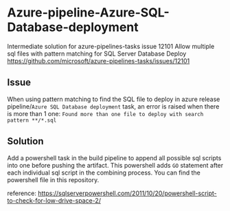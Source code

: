# Azure-pipeline-Azure-SQL-Database-deployment
Intermediate solution for azure-pipelines-tasks issue 12101 Allow multiple sql files with pattern matching for SQL Server Database Deploy
https://github.com/microsoft/azure-pipelines-tasks/issues/12101

## Issue
When using pattern matching to find the SQL file to deploy in azure release pipeline/`Azure SQL Database deployment` task, an error is raised when there is more than 1 one: `Found more than one file to deploy with search pattern **/*.sql`

## Solution
Add a powershell task in the build pipeline to append all possible sql scripts into one before pushing the artifact. This powershell adds `GO` statement after each individual sql script in the combining process. You can find the powershell file in this repository.

reference:
https://sqlserverpowershell.com/2011/10/20/powershell-script-to-check-for-low-drive-space-2/
